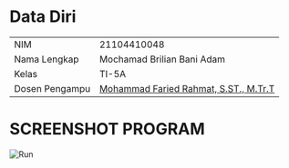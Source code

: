# Data Diri

|  |  |
|--|--|
| NIM | 21104410048 |
| Nama Lengkap | Mochamad Brilian Bani Adam |
| Kelas | TI-5A |
| Dosen Pengampu | [Mohammad Faried Rahmat, S.ST., M.Tr.T](https://github.com/fariedrahmat) |

# SCREENSHOT PROGRAM
![Run]([Link Gambar](https://github.com/Brilian-Maker/3D_Object/blob/main/Kotak%20Matcha.png))
